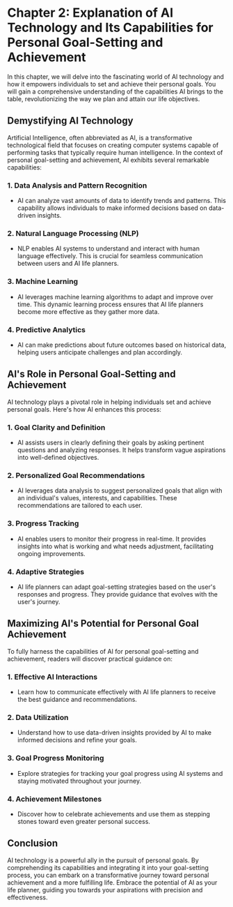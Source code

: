 Chapter 2: Explanation of AI Technology and Its Capabilities for Personal Goal-Setting and Achievement
======================================================================================================

In this chapter, we will delve into the fascinating world of AI technology and how it empowers individuals to set and achieve their personal goals. You will gain a comprehensive understanding of the capabilities AI brings to the table, revolutionizing the way we plan and attain our life objectives.

**Demystifying AI Technology**
------------------------------

Artificial Intelligence, often abbreviated as AI, is a transformative technological field that focuses on creating computer systems capable of performing tasks that typically require human intelligence. In the context of personal goal-setting and achievement, AI exhibits several remarkable capabilities:

### 1. **Data Analysis and Pattern Recognition**

* AI can analyze vast amounts of data to identify trends and patterns. This capability allows individuals to make informed decisions based on data-driven insights.

### 2. **Natural Language Processing (NLP)**

* NLP enables AI systems to understand and interact with human language effectively. This is crucial for seamless communication between users and AI life planners.

### 3. **Machine Learning**

* AI leverages machine learning algorithms to adapt and improve over time. This dynamic learning process ensures that AI life planners become more effective as they gather more data.

### 4. **Predictive Analytics**

* AI can make predictions about future outcomes based on historical data, helping users anticipate challenges and plan accordingly.

**AI's Role in Personal Goal-Setting and Achievement**
------------------------------------------------------

AI technology plays a pivotal role in helping individuals set and achieve personal goals. Here's how AI enhances this process:

### 1. **Goal Clarity and Definition**

* AI assists users in clearly defining their goals by asking pertinent questions and analyzing responses. It helps transform vague aspirations into well-defined objectives.

### 2. **Personalized Goal Recommendations**

* AI leverages data analysis to suggest personalized goals that align with an individual's values, interests, and capabilities. These recommendations are tailored to each user.

### 3. **Progress Tracking**

* AI enables users to monitor their progress in real-time. It provides insights into what is working and what needs adjustment, facilitating ongoing improvements.

### 4. **Adaptive Strategies**

* AI life planners can adapt goal-setting strategies based on the user's responses and progress. They provide guidance that evolves with the user's journey.

**Maximizing AI's Potential for Personal Goal Achievement**
-----------------------------------------------------------

To fully harness the capabilities of AI for personal goal-setting and achievement, readers will discover practical guidance on:

### 1. **Effective AI Interactions**

* Learn how to communicate effectively with AI life planners to receive the best guidance and recommendations.

### 2. **Data Utilization**

* Understand how to use data-driven insights provided by AI to make informed decisions and refine your goals.

### 3. **Goal Progress Monitoring**

* Explore strategies for tracking your goal progress using AI systems and staying motivated throughout your journey.

### 4. **Achievement Milestones**

* Discover how to celebrate achievements and use them as stepping stones toward even greater personal success.

**Conclusion**
--------------

AI technology is a powerful ally in the pursuit of personal goals. By comprehending its capabilities and integrating it into your goal-setting process, you can embark on a transformative journey toward personal achievement and a more fulfilling life. Embrace the potential of AI as your life planner, guiding you towards your aspirations with precision and effectiveness.
